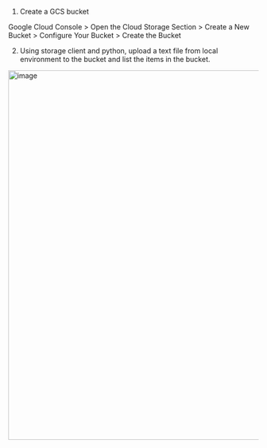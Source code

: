 1) Create a GCS bucket
   
Google Cloud Console > Open the Cloud Storage Section > Create a New Bucket > Configure Your Bucket > Create the Bucket
   
2) Using storage client and python, upload a text file from local environment to the bucket and list the items in the bucket.
<img width="743" alt="image" src="https://github.com/user-attachments/assets/9fadc1ce-d311-4c91-8abf-9f2a9185000c">
